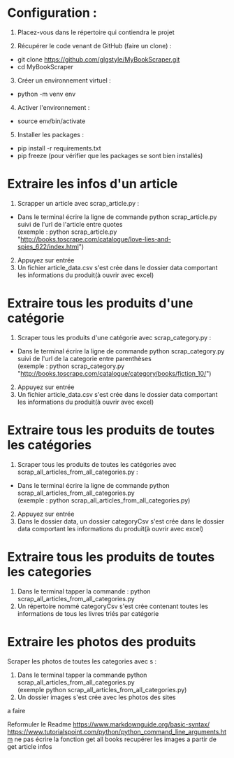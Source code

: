 # Configuration :

1. Placez-vous dans le répertoire qui contiendra le projet 
  
2. Récupérer le code venant de GitHub (faire un clone) :

- git clone https://github.com/glgstyle/MyBookScraper.git
- cd MyBookScraper

3. Créer un environnement virtuel : 
- python -m venv env

4. Activer l'environnement : 
- source env/bin/activate 

5. Installer les packages :
- pip install -r requirements.txt
- pip freeze (pour vérifier que les packages se sont bien installés)

# Extraire les infos d'un article

1. Scrapper un article avec scrap_article.py :
- Dans le terminal écrire la ligne de commande python scrap_article.py suivi de l'url de l'article entre quotes  
(exemple : python scrap_article.py "http://books.toscrape.com/catalogue/love-lies-and-spies_622/index.html")
2. Appuyez sur entrée
3. Un fichier article_data.csv s'est crée dans le dossier data comportant les informations du produit(à ouvrir avec excel)

# Extraire tous les produits d'une catégorie
1. Scraper tous les produits d'une catégorie avec scrap_category.py :
- Dans le terminal écrire la ligne de commande python scrap_category.py suivi de l'url de la categorie entre parenthèses  
(exemple : python scrap_category.py "http://books.toscrape.com/catalogue/category/books/fiction_10/")
2. Appuyez sur entrée
3. Un fichier article_data.csv s'est crée dans le dossier data comportant les informations du produit(à ouvrir avec excel)

# Extraire tous les produits de toutes les catégories 
1. Scraper tous les produits de toutes les catégories avec scrap_all_articles_from_all_categories.py :
- Dans le terminal écrire la ligne de commande python scrap_all_articles_from_all_categories.py  
(exemple : python scrap_all_articles_from_all_categories.py)
2. Appuyez sur entrée
3. Dans le dossier data, un dossier categoryCsv s'est crée dans le dossier data comportant les informations du produit(à ouvrir avec excel)

# Extraire tous les produits de toutes les categories

1. Dans le terminal tapper la commande : python scrap_all_articles_from_all_categories.py 
2. Un répertoire nommé categoryCsv s'est crée contenant toutes les informations de tous les livres triés par catégorie

# Extraire les photos des produits

Scraper les photos de toutes les categories avec s :
1. Dans le terminal tapper la commande python scrap_all_articles_from_all_categories.py  
(exemple python scrap_all_articles_from_all_categories.py)
2. Un dossier images s'est crée avec les photos des sites

a faire 

Reformuler le Readme
https://www.markdownguide.org/basic-syntax/
https://www.tutorialspoint.com/python/python_command_line_arguments.htm
ne pas écrire la fonction get all books
recupérer les images a partir de get article infos 